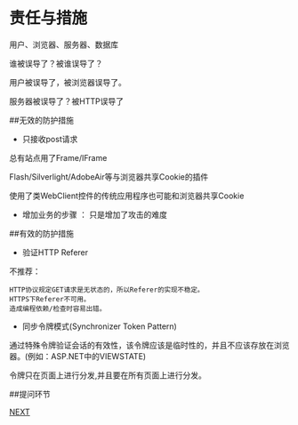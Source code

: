 责任与措施
==============================

用户、浏览器、服务器、数据库

谁被误导了？被谁误导了？

用户被误导了，被浏览器误导了。

服务器被误导了？被HTTP误导了

##无效的防护措施

* 只接收post请求

总有站点用了Frame/IFrame

Flash/Silverlight/AdobeAir等与浏览器共享Cookie的插件

使用了类WebClient控件的传统应用程序也可能和浏览器共享Cookie

* 增加业务的步骤 ： 只是增加了攻击的难度

##有效的防护措施

* 验证HTTP Referer

不推荐：

    HTTP协议规定GET请求是无状态的，所以Referer的实现不稳定。
    HTTPS下Referer不可用。
    造成编程依赖/检查时容易出错。

* 同步令牌模式(Synchronizer Token Pattern)

通过特殊令牌验证会话的有效性，该令牌应该是临时性的，并且不应该存放在浏览器。(例如：ASP.NET中的VIEWSTATE)

令牌只在页面上进行分发,并且要在所有页面上进行分发。

##提问环节

[NEXT](thankyou.md.markdown)